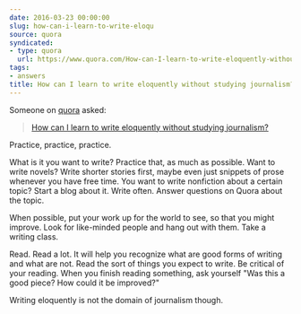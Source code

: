 ```yaml
---
date: 2016-03-23 00:00:00
slug: how-can-i-learn-to-write-eloqu
source: quora
syndicated:
- type: quora
  url: https://www.quora.com/How-can-I-learn-to-write-eloquently-without-studying-journalism/answer/Roy-Tang
tags:
- answers
title: How can I learn to write eloquently without studying journalism?
---
```


Someone on [quora](https://quora.com) asked:

> [How can I learn to write eloquently without studying journalism?](https://www.quora.com/How-can-I-learn-to-write-eloquently-without-studying-journalism/answer/Roy-Tang)


Practice, practice, practice.

What is it you want to write? Practice that, as much as possible. Want to write novels? Write shorter stories first, maybe even just snippets of prose whenever you have free time. You want to write nonfiction about a certain topic? Start a blog about it. Write often. Answer questions on Quora about the topic.

When possible, put your work up for the world to see, so that you might improve. Look for like-minded people and hang out with them. Take a writing class.

Read. Read a lot. It will help you recognize what are good forms of writing and what are not. Read the sort of things you expect to write. Be critical of your reading. When you finish reading something, ask yourself "Was this a good piece? How could it be improved?"

Writing eloquently is not the domain of journalism though.